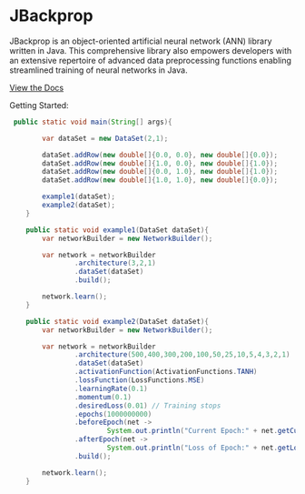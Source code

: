 # JBackprop
JBackprop is an object-oriented artificial neural network (ANN) library written in Java. This comprehensive library also empowers developers with an extensive repertoire of advanced data preprocessing functions enabling streamlined training of neural networks in Java.

[View the Docs](https://kirstenali.github.io/JBackprop/)

Getting Started:

```java
 public static void main(String[] args){

        var dataSet = new DataSet(2,1);

        dataSet.addRow(new double[]{0.0, 0.0}, new double[]{0.0});
        dataSet.addRow(new double[]{1.0, 0.0}, new double[]{1.0});
        dataSet.addRow(new double[]{0.0, 1.0}, new double[]{1.0});
        dataSet.addRow(new double[]{1.0, 1.0}, new double[]{0.0});

        example1(dataSet);
        example2(dataSet);
    }

    public static void example1(DataSet dataSet){
        var networkBuilder = new NetworkBuilder();

        var network = networkBuilder
                .architecture(3,2,1)
                .dataSet(dataSet)
                .build();

        network.learn();
    }

    public static void example2(DataSet dataSet){
        var networkBuilder = new NetworkBuilder();

        var network = networkBuilder
                .architecture(500,400,300,200,100,50,25,10,5,4,3,2,1)
                .dataSet(dataSet)
                .activationFunction(ActivationFunctions.TANH)
                .lossFunction(LossFunctions.MSE)
                .learningRate(0.1)
                .momentum(0.1)
                .desiredLoss(0.01) // Training stops
                .epochs(1000000000)
                .beforeEpoch(net ->
                        System.out.println("Current Epoch:" + net.getCurrentEpoch()))
                .afterEpoch(net ->
                        System.out.println("Loss of Epoch:" + net.getLossOfEpoch() + "\n"))
                .build();

        network.learn();
    }
```
